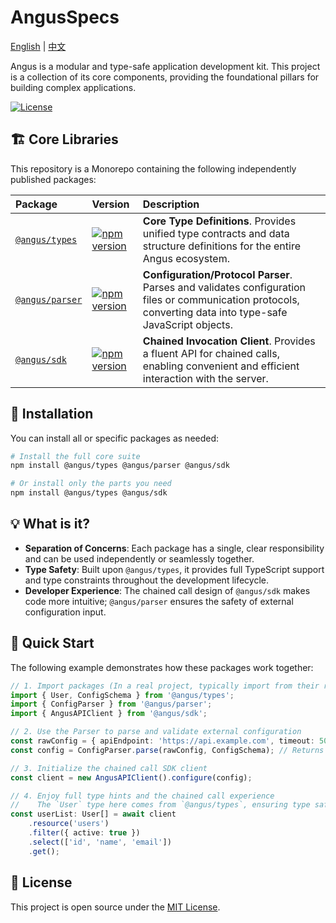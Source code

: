 # AngusSpecs

[English](README.md) | [中文](README_zh.md)

Angus is a modular and type-safe application development kit. This project is a collection of its core components, providing the foundational pillars for building complex applications.

[![License](https://img.shields.io/badge/license-MIT-blue.svg)](LICENSE)

## 🏗 Core Libraries

This repository is a Monorepo containing the following independently published packages:

| Package | Version | Description |
| :--- | :--- | :--- |
| [`@angus/types`](./packages/types) | [![npm version](https://img.shields.io/npm/v/@angus/types.svg)](https://www.npmjs.com/package/@angus/types) | **Core Type Definitions**. Provides unified type contracts and data structure definitions for the entire Angus ecosystem. |
| [`@angus/parser`](./packages/parser) | [![npm version](https://img.shields.io/npm/v/@angus/parser.svg)](https://www.npmjs.com/package/@angus/parser) | **Configuration/Protocol Parser**. Parses and validates configuration files or communication protocols, converting data into type-safe JavaScript objects. |
| [`@angus/sdk`](./packages/sdk) | [![npm version](https://img.shields.io/npm/v/@angus/sdk.svg)](https://www.npmjs.com/package/@angus/sdk) | **Chained Invocation Client**. Provides a fluent API for chained calls, enabling convenient and efficient interaction with the server. |

## 🚀 Installation

You can install all or specific packages as needed:

```bash
# Install the full core suite
npm install @angus/types @angus/parser @angus/sdk

# Or install only the parts you need
npm install @angus/types @angus/sdk
```

## 💡 What is it?

*   **Separation of Concerns**: Each package has a single, clear responsibility and can be used independently or seamlessly together.
*   **Type Safety**: Built upon `@angus/types`, it provides full TypeScript support and type constraints throughout the development lifecycle.
*   **Developer Experience**: The chained call design of `@angus/sdk` makes code more intuitive; `@angus/parser` ensures the safety of external configuration input.

## 📖 Quick Start

The following example demonstrates how these packages work together:

```typescript
// 1. Import packages (In a real project, typically import from their respective modules)
import { User, ConfigSchema } from '@angus/types';
import { ConfigParser } from '@angus/parser';
import { AngusAPIClient } from '@angus/sdk';

// 2. Use the Parser to parse and validate external configuration
const rawConfig = { apiEndpoint: 'https://api.example.com', timeout: 5000 };
const config = ConfigParser.parse(rawConfig, ConfigSchema); // Returns a safe object conforming to the ConfigSchema type

// 3. Initialize the chained call SDK client
const client = new AngusAPIClient().configure(config);

// 4. Enjoy full type hints and the chained call experience
//    The `User` type here comes from `@angus/types`, ensuring type safety
const userList: User[] = await client
    .resource('users')
    .filter({ active: true })
    .select(['id', 'name', 'email'])
    .get();
```

## 📄 License

This project is open source under the [MIT License](LICENSE).